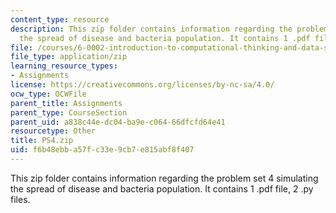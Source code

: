 ```yaml
---
content_type: resource
description: This zip folder contains information regarding the problem set 4 simulating
  the spread of disease and bacteria population. It contains 1 .pdf file, 2 .py files.
file: /courses/6-0002-introduction-to-computational-thinking-and-data-science-fall-2016/f6b48ebba57fc33e9cb7e815abf8f407_PS4.zip
file_type: application/zip
learning_resource_types:
- Assignments
license: https://creativecommons.org/licenses/by-nc-sa/4.0/
ocw_type: OCWFile
parent_title: Assignments
parent_type: CourseSection
parent_uid: a838c44e-dc04-ba9e-c064-66dfcfd64e41
resourcetype: Other
title: PS4.zip
uid: f6b48ebb-a57f-c33e-9cb7-e815abf8f407
---
```

This zip folder contains information regarding the problem set 4 simulating the spread of disease and bacteria population. It contains 1 .pdf file, 2 .py files.